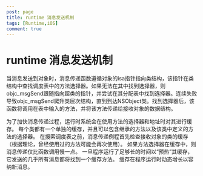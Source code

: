 ```yaml
---
post: page
title: runtime 消息发送机制
tags: [Runtime,iOS]
comment: true
---
```

# runtime 消息发送机制


当消息发送到对象时，消息传递函数遵循对象的isa指针指向类结构，该指针在类结构中查找调度表中的方法选择器。如果无法在其中找到选择器，则objc_msgSend跟随指向超类的指针，并尝试在其分配表中找到选择器。连续失败导致objc_msgSend爬升类层次结构，直到到达NSObject类。找到选择器后，该函数将调用在表中输入的方法，并将该方法传递给接收对象的数据结构。

为了加快消息传递过程，运行时系统会在使用方法的选择器和地址时对其进行缓存。 每个类都有一个单独的缓存，并且可以包含继承的方法以及该类中定义的方法的选择器。 在搜索调度表之前，消息传递例程首先检查接收对象的类的缓存（根据理论，曾经使用过的方法可能会再次使用）。 如果方法选择器在缓存中，则消息传递仅比函数调用慢一点。 一旦程序运行了足够长的时间以“预热”其缓存，它发送的几乎所有消息都将找到一个缓存方法。 缓存在程序运行时动态增长以容纳新消息。

